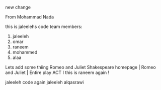 new change

From Mohammad Nada


this is jaleelehs code 
team members:
1. jaleeleh
2. omar
3. raneem
4. mohammed
5. alaa

Lets add some thiing
Romeo and Juliet
Shakespeare homepage | Romeo and Juliet | Entire play
ACT I
this is raneem again ! 

jaleeleh code again
jaleeleh alqasrawi